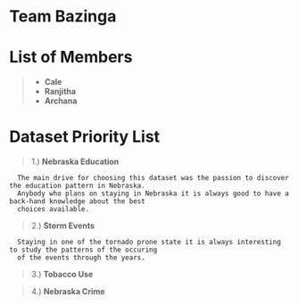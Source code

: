 # Team Bazinga

# List of Members

> * **Cale**
> * **Ranjitha**
> * **Archana**

# Dataset Priority List

> 1.) **Nebraska Education** 

      The main drive for choosing this dataset was the passion to discover the education pattern in Nebraska. 
      Anybody who plans on staying in Nebraska it is always good to have a back-hand knowledge about the best 
      choices available. 
      
> 2.) **Storm Events**

      Staying in one of the tornado prone state it is always interesting to study the patterns of the occuring 
      of the events through the years.
      
> 3.) **Tobacco Use**

> 4.) **Nebraska Crime**
